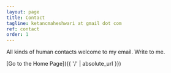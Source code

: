 ```yaml
---
layout: page
title: Contact
tagline: ketancmaheshwari at gmail dot com
ref: contact
order: 1
---
```


All kinds of human contacts welcome to my email. Write to me.

[Go to the Home Page]({{ '/' | absolute_url }})

